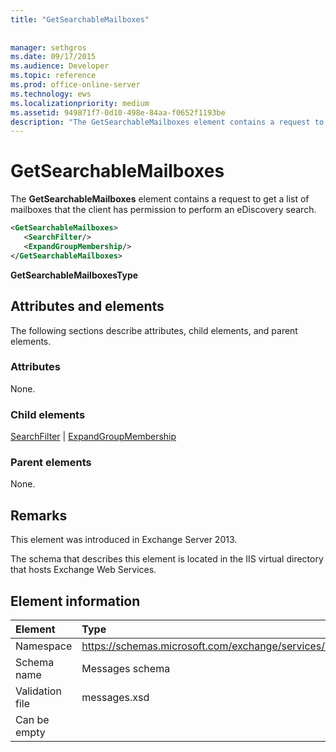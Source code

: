 ```yaml
---
title: "GetSearchableMailboxes"
 
 
manager: sethgros
ms.date: 09/17/2015
ms.audience: Developer
ms.topic: reference
ms.prod: office-online-server
ms.technology: ews
ms.localizationpriority: medium
ms.assetid: 949871f7-0d10-498e-84aa-f0652f1193be
description: "The GetSearchableMailboxes element contains a request to get a list of mailboxes that the client has permission to perform an eDiscovery search."
---
```


# GetSearchableMailboxes

The **GetSearchableMailboxes** element contains a request to get a list of mailboxes that the client has permission to perform an eDiscovery search. 
  
```XML
<GetSearchableMailboxes>
   <SearchFilter/>
   <ExpandGroupMembership/>
</GetSearchableMailboxes>
```

 **GetSearchableMailboxesType**
## Attributes and elements

The following sections describe attributes, child elements, and parent elements.
  
### Attributes

None.
  
### Child elements

[SearchFilter](searchfilter.md) | [ExpandGroupMembership](expandgroupmembership.md)
  
### Parent elements

None.
  
## Remarks

This element was introduced in Exchange Server 2013.
  
The schema that describes this element is located in the IIS virtual directory that hosts Exchange Web Services.
  
## Element information

|Element|Type|
|:-----|:-----|
|Namespace  <br/> |https://schemas.microsoft.com/exchange/services/2006/messages  <br/> |
|Schema name  <br/> |Messages schema  <br/> |
|Validation file  <br/> |messages.xsd  <br/> |
|Can be empty  <br/> ||
   

